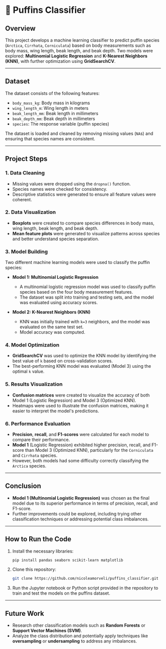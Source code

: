 
# 🐧 Puffins Classifier

## Overview

This project develops a machine learning classifier to predict puffin species (`Arctica`, `Cirrhata`, `Corniculata`) based on body measurements such as body mass, wing length, beak length, and beak depth. Two models were explored: **Multinomial Logistic Regression** and **K-Nearest Neighbors (KNN)**, with further optimization using **GridSearchCV**.

---

## Dataset

The dataset consists of the following features:

- `body_mass_kg`: Body mass in kilograms
- `wing_length_m`: Wing length in meters
- `beak_length_mm`: Beak length in millimeters
- `beak_depth_mm`: Beak depth in millimeters
- `species`: The response variable (puffin species)

The dataset is loaded and cleaned by removing missing values (`NA`s) and ensuring that species names are consistent.

---

## Project Steps

### 1. Data Cleaning

- Missing values were dropped using the `dropna()` function.
- Species names were checked for consistency.
- Descriptive statistics were generated to ensure all feature values were coherent.

### 2. Data Visualization

- **Boxplots** were created to compare species differences in body mass, wing length, beak length, and beak depth.
- **Mean feature plots** were generated to visualize patterns across species and better understand species separation.

### 3. Model Building

Two different machine learning models were used to classify the puffin species:

- **Model 1: Multinomial Logistic Regression**
    - A multinomial logistic regression model was used to classify puffin species based on the four body measurement features.
    - The dataset was split into training and testing sets, and the model was evaluated using accuracy scores.

- **Model 2: K-Nearest Neighbors (KNN)**
    - KNN was initially trained with `k=3` neighbors, and the model was evaluated on the same test set.
    - Model accuracy was computed.

### 4. Model Optimization

- **GridSearchCV** was used to optimize the KNN model by identifying the best value of `k` based on cross-validation scores.
- The best-performing KNN model was evaluated (Model 3) using the optimal `k` value.

### 5. Results Visualization

- **Confusion matrices** were created to visualize the accuracy of both Model 1 (Logistic Regression) and Model 3 (Optimized KNN).
- Heatmaps were used to illustrate the confusion matrices, making it easier to interpret the model's predictions.

### 6. Performance Evaluation

- **Precision**, **recall**, and **F1-scores** were calculated for each model to compare their performance.
- **Model 1** (Logistic Regression) exhibited higher precision, recall, and F1-score than Model 3 (Optimized KNN), particularly for the `Corniculata` and `Cirrhata` species.
- However, both models had some difficulty correctly classifying the `Arctica` species.

---

## Conclusion

- **Model 1 (Multinomial Logistic Regression)** was chosen as the final model due to its superior performance in terms of precision, recall, and F1-score.
- Further improvements could be explored, including trying other classification techniques or addressing potential class imbalances.

---

## How to Run the Code

1. Install the necessary libraries:

    ```bash
    pip install pandas seaborn scikit-learn matplotlib
    ```

2. Clone this repository:

    ```bash
    git clone https://github.com/nicoleamorveli/puffins_classifier.git
    ```

3. Run the Jupyter notebook or Python script provided in the repository to train and test the models on the puffins dataset.

---

## Future Work

- Research other classification models such as **Random Forests** or **Support Vector Machines (SVM)**.
- Analyze the class distribution and potentially apply techniques like **oversampling** or **undersampling** to address any imbalances.

